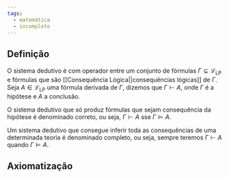 ```yaml
---
tags:
  - matemática
  - incompleto
---
```

## Definição

O sistema dedutivo é com operador entre um conjunto de fórmulas $\Gamma \subseteq \mathcal L_\text{LP}$ e fórmulas que são [[Consequência Lógica||consequências lógicas]] de $\Gamma$. Seja $A \in \mathcal L_\text{LP}$ uma fórmula derivada de $\Gamma$, dizemos que $\Gamma \vdash A$, onde $\Gamma$ é a hipótese e $A$ a conclusão.

O sistema dedutivo que só produz fórmulas que sejam consequência da hipótese é denominado correto, ou seja, $\Gamma \vdash A \text{  sse  } \Gamma \vDash A$.

Um sistema dedutivo que consegue inferir toda as consequências de uma determinada teoria é denominado completo, ou seja, sempre teremos $\Gamma \vdash A$ quando $\Gamma \vDash A$.

## Axiomatização

